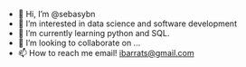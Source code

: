 - 👋 Hi, I’m @sebasybn
- 👀 I’m interested in data science and software development
- 🌱 I’m currently learning python and SQL.
- 💞️ I’m looking to collaborate on ...
- 📫 How to reach me email! ibarrats@gmail.com

<!---
sebasybn/sebasybn is a ✨ special ✨ repository because its `README.md` (this file) appears on your GitHub profile.
You can click the Preview link to take a look at your changes.
--->
